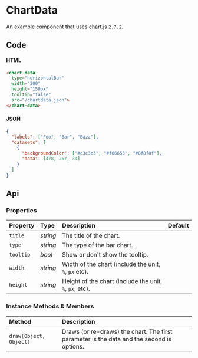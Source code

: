 # ChartData
An example component that uses [chart.js][0] `2.7.2`.

<chart-data
  type="horizontalBar"
  width="300px"
  height="150px"
  tooltip="false"
  src="/chartdata.json">
</chart-data>

## Code

#### HTML

```html
<chart-data
  type="horizontalBar"
  width="300"
  height="150px"
  tooltip="false"
  src="/chartdata.json">
</chart-data>
```

#### JSON

```json
{
  "labels": ["Foo", "Bar", "Bazz"],
  "datasets": [
    {
      "backgroundColor": ["#c3c3c3", "#f06653", "#8f8f8f"],
      "data": [478, 267, 34]
    }
  ]
}
```

## Api

### Properties

| Property | Type | Description | Default |
| :--- | :--- | :--- | :--- |
| `title` | *string* | The title of the chart. | |
| `type` | *string* | The type of the bar chart. | |
| `tooltip` | *bool* | Show or don't show the tooltip. | |
| `width` | *string* | Width of the chart (include the unit, `%`, `px` etc). | |
| `height` | *string* | Height of the chart (include the unit, `%`, `px`, etc). | |

### Instance Methods & Members

| Method | Description |
| :--- | :--- |
| `draw(Object, Object)` | Draws (or re-draws) the chart. The first parameter is the data and the second is options. |

[0]:https://www.chartjs.org/
